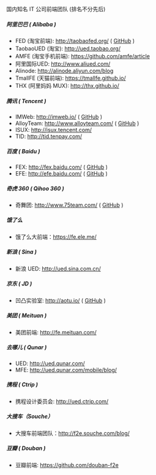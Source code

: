 国内知名 IT 公司前端团队 (排名不分先后)

##### 阿里巴巴 ( Alibaba )

- FED (淘宝前端): http://taobaofed.org/ ( [GitHub](https://github.com/taobaofed) )
- TaobaoUED (淘宝): http://ued.taobao.org/ 
- AMFE (淘宝手机前端): https://github.com/amfe/article
- 阿里国际UED: http://www.aliued.com/
- Alinode: http://alinode.aliyun.com/blog
- TmallFE (天猫前端): https://tmallfe.github.io/
- THX (阿里妈妈 MUX): http://thx.github.io/

##### 腾讯 ( Tencent )

- IMWeb: http://imweb.io/ ( [GitHub](https://github.com/imweb/) )
- AlloyTeam: http://www.alloyteam.com/ ( [GitHub](https://github.com/alloyteam) )
- ISUX: http://isux.tencent.com/
- TID: http://tid.tenpay.com/

##### 百度 ( Baidu )

- FEX: http://fex.baidu.com/ ( [GitHub](https://github.com/fex-team/) )
- EFE: http://efe.baidu.com/ ( [GitHub](https://github.com/ecomfe) )

##### 奇虎 360 ( Qihoo 360 )

- 奇舞团: http://www.75team.com/ ( [GitHub](https://github.com/75team/) )

##### 饿了么

- 饿了么大前端：https://fe.ele.me/

##### 新浪 ( Sina )

- 新浪 UED: http://ued.sina.com.cn/

##### 京东 ( JD )

- 凹凸实验室: http://aotu.io/ ( [GitHub](https://github.com/o2team/) )

##### 美团 ( Meituan )

- 美团前端: http://fe.meituan.com/

##### 去哪儿 ( Qunar )

- UED: http://ued.qunar.com/
- MFE: http://ued.qunar.com/mobile/blog/

##### 携程 ( Ctrip )

- 携程设计委员会: http://ued.ctrip.com/

##### 大搜车（Souche）

- 大搜车前端团队：http://f2e.souche.com/blog/

##### 豆瓣 ( Douban )

- 豆瓣前端: https://github.com/douban-f2e


